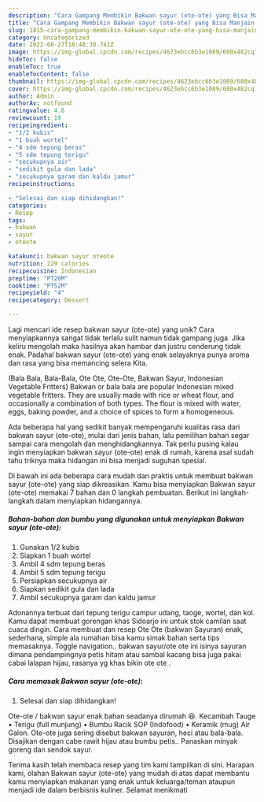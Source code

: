 ```yaml
---
description: "Cara Gampang Membikin Bakwan sayur (ote-ote) yang Bisa Manjain Lidah"
title: "Cara Gampang Membikin Bakwan sayur (ote-ote) yang Bisa Manjain Lidah"
slug: 1815-cara-gampang-membikin-bakwan-sayur-ote-ote-yang-bisa-manjain-lidah
category: Uncategorized
date: 2022-08-27T10:48:30.741Z
image: https://img-global.cpcdn.com/recipes/4623ebcc6b3e1089/680x482cq70/bakwan-sayur-ote-ote-foto-resep-utama.jpg
hideToc: false
enableToc: true
enableTocContent: false
thumbnail: https://img-global.cpcdn.com/recipes/4623ebcc6b3e1089/680x482cq70/bakwan-sayur-ote-ote-foto-resep-utama.jpg
cover: https://img-global.cpcdn.com/recipes/4623ebcc6b3e1089/680x482cq70/bakwan-sayur-ote-ote-foto-resep-utama.jpg
author: Admin
authorAv: notfound
ratingvalue: 4.6
reviewcount: 19
recipeingredient:
- "1/2 kubis"
- "1 buah wortel"
- "4 sdm tepung beras"
- "5 sdm tepung terigu"
- "secukupnya air"
- "sedikit gula dan lada"
- "secukupnya garam dan kaldu jamur"
recipeinstructions:

- "Selesai dan siap dihidangkan!"
categories:
- Resep
tags:
- bakwan
- sayur
- oteote

katakunci: bakwan sayur oteote 
nutrition: 229 calories
recipecuisine: Indonesian
preptime: "PT20M"
cooktime: "PT52M"
recipeyield: "4"
recipecategory: Dessert

---
```





Lagi mencari ide resep bakwan sayur (ote-ote) yang unik? Cara menyiapkannya sangat tidak terlalu sulit namun tidak gampang juga. Jika keliru mengolah maka hasilnya akan hambar dan justru cenderung tidak enak. Padahal bakwan sayur (ote-ote) yang enak selayaknya punya aroma dan rasa yang bisa memancing selera Kita.





(Bala Bala, Bala-Bala, Ote Ote, Ote-Ote, Bakwan Sayur, Indonesian Vegetable Fritters) Bakwan or bala bala are popular Indonesian mixed vegetable fritters. They are usually made with rice or wheat flour, and occasionally a combination of both types. The flour is mixed with water, eggs, baking powder, and a choice of spices to form a homogeneous.

Ada beberapa hal yang sedikit banyak mempengaruhi kualitas rasa dari bakwan sayur (ote-ote), mulai dari jenis bahan, lalu pemilihan bahan segar sampai cara mengolah dan menghidangkannya. Tak perlu pusing kalau ingin menyiapkan bakwan sayur (ote-ote) enak di rumah, karena asal sudah tahu triknya maka hidangan ini bisa menjadi suguhan spesial.






Di bawah ini ada beberapa cara mudah dan praktis untuk membuat bakwan sayur (ote-ote) yang siap dikreasikan. Kamu bisa menyiapkan Bakwan sayur (ote-ote) memakai 7 bahan dan 0 langkah pembuatan. Berikut ini langkah-langkah dalam menyiapkan hidangannya.

<!--inarticleads1-->

##### Bahan-bahan dan bumbu yang digunakan untuk menyiapkan Bakwan sayur (ote-ote):

1. Gunakan 1/2 kubis
1. Siapkan 1 buah wortel
1. Ambil 4 sdm tepung beras
1. Ambil 5 sdm tepung terigu
1. Persiapkan secukupnya air
1. Siapkan sedikit gula dan lada
1. Ambil secukupnya garam dan kaldu jamur


Adonannya terbuat dari tepung terigu campur udang, taoge, wortel, dan kol. Kamu dapat membuat gorengan khas Sidoarjo ini untuk stok camilan saat cuaca dingin. Cara membuat dan resep Ote Ote (bakwan Sayuran) enak, sederhana, simple ala rumahan bisa kamu simak bahan serta tips memasaknya. Toggle navigation.. bakwan sayur/ote ote ini isinya sayuran dimana pendampingnya petis hitam atau sambal kacang bisa juga pakai cabai lalapan hijau, rasanya yg khas bikin ote ote . 

<!--inarticleads2-->

##### Cara memasak Bakwan sayur (ote-ote):


1. Selesai dan siap dihidangkan!

Ote-ote / bakwan sayur enak bahan seadanya dirumah 😆. Kecambah Tauge • Terigu (full munjung) • Bumbu Racik SOP (Indofood) • Keramik (mug) Air Galon. Ote-ote juga sering disebut bakwan sayuran, heci atau bala-bala. Disajikan dengan cabe rawit hijau atau bumbu petis.. Panaskan minyak goreng dan sendok sayur. 

Terima kasih telah membaca resep yang tim kami tampilkan di sini. Harapan kami, olahan Bakwan sayur (ote-ote) yang mudah di atas dapat membantu kamu menyiapkan makanan yang enak untuk keluarga/teman ataupun menjadi ide dalam berbisnis kuliner. Selamat menikmati
